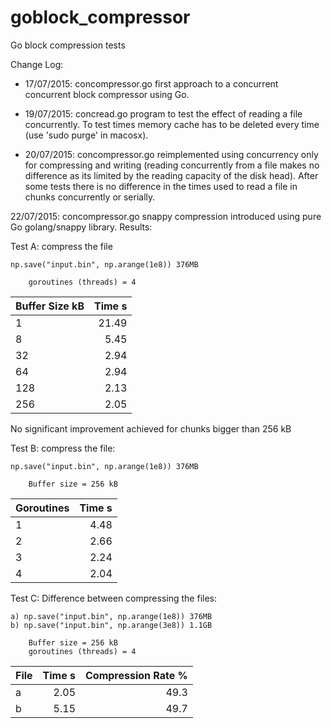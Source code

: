 # goblock_compressor
Go block compression tests

Change Log:

* 17/07/2015: concompressor.go first approach to a concurrent concurrent block compressor using Go.

* 19/07/2015: concread.go program to test the effect of reading a file concurrently. To test times memory cache has to be deleted every time (use 'sudo purge' in macosx).
 
* 20/07/2015: concompressor.go reimplemented using concurrency only for compressing and writing (reading concurrently from a file makes no difference as its limited by the reading capacity of the disk head). After some tests there is no difference in the times used to read a file in chunks concurrently or serially. 

22/07/2015: concompressor.go snappy compression introduced using pure Go golang/snappy library. Results:

Test A: compress the file

    np.save("input.bin", np.arange(1e8)) 376MB

        goroutines (threads) = 4

| Buffer Size  kB | Time s  |
| --------------- | -------:|
| 1               | 21.49   |
| 8               | 5.45    |
| 32              | 2.94    |
| 64              | 2.94    |
| 128             | 2.13    |
| 256             | 2.05    |

No significant improvement achieved for chunks bigger than 256 kB

Test B: compress the file:

    np.save("input.bin", np.arange(1e8)) 376MB
 
        Buffer size = 256 kB

| Goroutines      | Time s  |
| --------------- | -------:|
| 1               | 4.48    |
| 2               | 2.66    |
| 3               | 2.24    |
| 4               | 2.04    |

Test C: Difference between compressing the files:

    a) np.save("input.bin", np.arange(1e8)) 376MB
    b) np.save("input.bin", np.arange(3e8)) 1.1GB

        Buffer size = 256 kB
        goroutines (threads) = 4

| File      | Time s  | Compression Rate %  |
| --------- | -------:| -------------------:|
| a         | 2.05    | 49.3                |
| b         | 5.15    | 49.7                |

